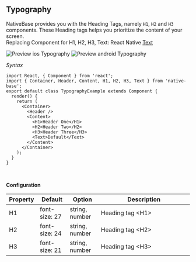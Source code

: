 ## Typography

NativeBase provides you with the Heading Tags, namely <code>H1</code>, <code>H2</code> and <code>H3</code> components. These Heading tags helps you prioritize the content of your screen.<br />
Replacing Component for H1, H2, H3, Text: React Native [Text](http://facebook.github.io/react-native/docs/text.html) <br />

![Preview ios Typography](https://github.com/GeekyAnts/NativeBase-KitchenSink/raw/v2.6.1/screenshots/ios/typography.png)
![Preview android Typography](https://github.com/GeekyAnts/NativeBase-KitchenSink/raw/v2.6.1/screenshots/android/typography.png)


*Syntax*

<pre class="line-numbers"><code class="language-jsx">import React, { Component } from 'react';
import { Container, Header, Content, H1, H2, H3, Text } from 'native-base';
export default class TypographyExample extends Component {
  render() {
    return (
      &lt;Container>
        &lt;Header />
        &lt;Content>
          &lt;H1>Header One&lt;/H1>
          &lt;H2>Header Two&lt;/H2>
          &lt;H3>Header Three&lt;/H3>
          &lt;Text>Default&lt;/Text>
        &lt;/Content>
      &lt;/Container>
    );
  }
}</code></pre><br />


**Configuration**
<table class="table table-bordered">
        <thead>
            <tr>
                <th>Property</th>
                <th>Default</th>
                <th>Option</th>
                <th width="50%">Description</th>
            </tr>
        </thead>
        <tbody>
            <tr>
                <td>H1</td>
                <td>font-size: 27</td>
                <td>string, number</td>
                <td>Heading tag &lt;H1></td>
            </tr>
            <tr>
                <td>H2</td>
                <td>font-size: 24</td>
                <td>string, number</td>
                <td>Heading tag &lt;H2></td>
            </tr>
            <tr>
                <td>H3</td>
                <td>font-size: 21</td>
                <td>string, number</td>
                <td>Heading tag &lt;H3></td>
            </tr>
        </tbody>
    </table><br />
